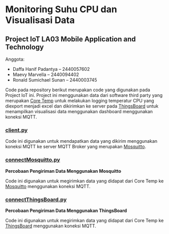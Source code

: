 # Monitoring Suhu CPU dan Visualisasi Data

## Project IoT LA03 Mobile Application and Technology

Anggota:

- Daffa Hanif Padantya – 2440057602
- Maevy Marvella – 2440094402
- Ronald Sumichael Sunan – 2440003745

Code pada repository berikut merupakan code yang digunakan pada Project IoT ini. Project ini menggunakan data dari software third party yang merupakan [Core Temp](https://www.alcpu.com/CoreTemp/) untuk melakukan logging temperatur CPU yang diexport menjadi excel dan dikirimkan ke server pada [ThingsBoard](https://thingsboard.io/) untuk menampilkan visualisasi data menggunakan dashboard menggunakan koneksi MQTT.

### [client.py](https://github.com/SuRonald/ProjectIoTLA03/blob/main/client.py)

Code ini digunakan untuk mendapatkan data yang dikirim menggunakan koneksi MQTT ke server MQTT Broker yang merupakan [Mosquitto](https://mosquitto.org/).

### [connectMosquitto.py](https://github.com/SuRonald/ProjectIoTLA03/blob/main/connectMosquitto.py)

**Percobaan Pengiriman Data Menggunakan Mosquitto**

Code ini digunakan untuk megirimkan data yang didapat dari Core Temp ke [Mosquitto](https://mosquitto.org/) menggunakan koneksi MQTT.

### [connectThingsBoard.py](https://github.com/SuRonald/ProjectIoTLA03/blob/main/connectThingsBoard.py)

**Percobaan Pengiriman Data Menggunakan ThingsBoard**

Code ini digunakan untuk megirimkan data yang didapat dari Core Temp ke [ThingsBoard](https://thingsboard.io/) menggunakan koneksi MQTT.
